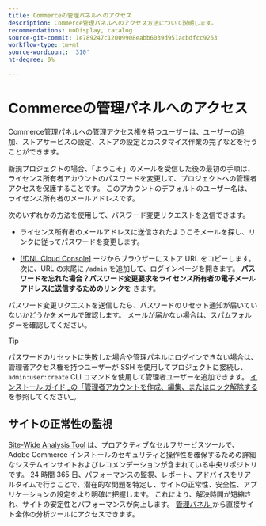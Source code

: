 ```yaml
---
title: Commerceの管理パネルへのアクセス
description: Commerce管理パネルへのアクセス方法について説明します。
recommendations: noDisplay, catalog
source-git-commit: 1e789247c12009908eabb6039d951acbdfcc9263
workflow-type: tm+mt
source-wordcount: '310'
ht-degree: 0%

---
```


# Commerceの管理パネルへのアクセス

Commerce管理パネルへの管理アクセス権を持つユーザーは、ユーザーの追加、ストアサービスの設定、ストアの設定とカスタマイズ作業の完了などを行うことができます。

新規プロジェクトの場合、「ようこそ」のメールを受信した後の最初の手順は、ライセンス所有者アカウントのパスワードを変更して、プロジェクトへの管理者アクセスを保護することです。 このアカウントのデフォルトのユーザー名は、ライセンス所有者のメールアドレスです。

次のいずれかの方法を使用して、パスワード変更リクエストを送信できます。

- ライセンス所有者のメールアドレスに送信されたようこそメールを探し、リンクに従ってパスワードを変更します。

- [[!DNL Cloud Console]](../cloud-guide/project/overview.md) ージからブラウザーにストア URL をコピーします。 次に、URL の末尾に `/admin` を追加して、ログインページを開きます。 **パスワードを忘れた場合？パスワード変更要求をライセンス所有者の電子メールアドレスに送信するためのリンクを** きます。

パスワード変更リクエストを送信したら、パスワードのリセット通知が届いていないかどうかをメールで確認します。 メールが届かない場合は、スパムフォルダーを確認してください。

>[!TIP]
>
>パスワードのリセットに失敗した場合や管理パネルにログインできない場合は、管理者アクセス権を持つユーザーが SSH を使用してプロジェクトに接続し、`admin:user:create` CLI コマンドを使用して管理者ユーザーを追加できます。 [ インストール ガイド _の「管理者アカウントを作成、編集、またはロック解除する ](https://experienceleague.adobe.com/docs/commerce-operations/installation-guide/tutorials/admin.html?lang=ja) を参照してください_。

## サイトの正常性の監視

[Site-Wide Analysis Tool](https://experienceleague.adobe.com/ja/docs/commerce-operations/tools/site-wide-analysis-tool/intro) は、プロアクティブなセルフサービスツールで、Adobe Commerce インストールのセキュリティと操作性を確保するための詳細なシステムインサイトおよびレコメンデーションが含まれている中央リポジトリです。 24 時間 365 日、パフォーマンスの監視、レポート、アドバイスをリアルタイムで行うことで、潜在的な問題を特定し、サイトの正常性、安全性、アプリケーションの設定をより明確に把握します。 これにより、解決時間が短縮され、サイトの安定性とパフォーマンスが向上します。 [ 管理パネル ](https://experienceleague.adobe.com/ja/docs/commerce-operations/tools/site-wide-analysis-tool/access#option-2-logging-in-to-your-site-wide-analysis-tool-dashboard-from-your-stores-admin-panel) から直接サイト全体の分析ツールにアクセスできます。
